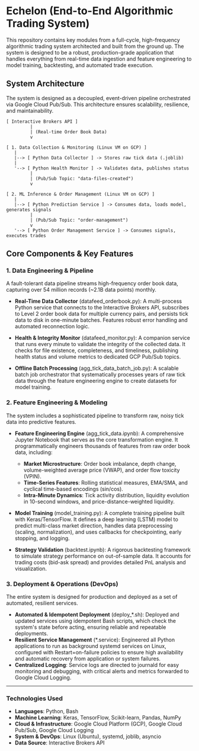 # Echelon (End-to-End Algorithmic Trading System)

This repository contains key modules from a full-cycle, high-frequency algorithmic trading system architected and built from the ground up. The system is designed to be a robust, production-grade application that handles everything from real-time data ingestion and feature engineering to model training, backtesting, and automated trade execution.

## System Architecture

The system is designed as a decoupled, event-driven pipeline orchestrated via Google Cloud Pub/Sub. This architecture ensures scalability, resilience, and maintainability.

```
[ Interactive Brokers API ]
         |
         | (Real-time Order Book Data)
         v

[ 1. Data Collection & Monitoring (Linux VM on GCP) ]
   |
   |--> [ Python Data Collector ] -> Stores raw tick data (.joblib)
   |
   '--> [ Python Health Monitor ] -> Validates data, publishes status
         |
         | (Pub/Sub Topic: "data-files-created")
         v

[ 2. ML Inference & Order Management (Linux VM on GCP) ]
   |
   |--> [ Python Prediction Service ] -> Consumes data, loads model, generates signals
         |
         | (Pub/Sub Topic: "order-management")
         v
   '--> [ Python Order Management Service ] -> Consumes signals, executes trades
```

## Core Components & Key Features

### 1. Data Engineering & Pipeline

A fault-tolerant data pipeline streams high-frequency order book data, capturing over 54 million records (~2.1B data points) monthly.

- **Real-Time Data Collector** (datafeed_orderbook.py): A multi-process Python service that connects to the Interactive Brokers API, subscribes to Level 2 order book data for multiple currency pairs, and persists tick data to disk in one-minute batches. Features robust error handling and automated reconnection logic.

- **Health & Integrity Monitor** (datafeed_monitor.py): A companion service that runs every minute to validate the integrity of the collected data. It checks for file existence, completeness, and timeliness, publishing health status and volume metrics to dedicated GCP Pub/Sub topics.

- **Offline Batch Processing** (agg_tick_data_batch_job.py): A scalable batch job orchestrator that systematically processes years of raw tick data through the feature engineering engine to create datasets for model training.

### 2. Feature Engineering & Modeling

The system includes a sophisticated pipeline to transform raw, noisy tick data into predictive features.

- **Feature Engineering Engine** (agg_tick_data.ipynb): A comprehensive Jupyter Notebook that serves as the core transformation engine. It programmatically engineers thousands of features from raw order book data, including:
  - **Market Microstructure**: Order book imbalance, depth change, volume-weighted average price (VWAP), and order flow toxicity (VPIN).
  - **Time-Series Features**: Rolling statistical measures, EMA/SMA, and cyclical time-based encodings (sin/cos).
  - **Intra-Minute Dynamics**: Tick activity distribution, liquidity evolution in 10-second windows, and price-distance-weighted liquidity.
 
- **Model Training** (model_training.py): A complete training pipeline built with Keras/TensorFlow. It defines a deep learning (LSTM) model to predict multi-class market direction, handles data preprocessing (scaling, normalization), and uses callbacks for checkpointing, early stopping, and logging.
- **Strategy Validation** (backtest.ipynb): A rigorous backtesting framework to simulate strategy performance on out-of-sample data. It accounts for trading costs (bid-ask spread) and provides detailed PnL analysis and visualization.

### 3. Deployment & Operations (DevOps)
The entire system is designed for production and deployed as a set of automated, resilient services.

- **Automated & Idempotent Deployment** (deploy_*.sh): Deployed and updated services using idempotent Bash scripts, which check the system's state before acting, ensuring reliable and repeatable deployments.
- **Resilient Service Management** (*.service): Engineered all Python applications to run as background systemd services on Linux, configured with Restart=on-failure policies to ensure high availability and automatic recovery from application or system failures.
- **Centralized Logging**: Service logs are directed to journald for easy monitoring and debugging, with critical alerts and metrics forwarded to Google Cloud Logging.

---

### Technologies Used

- **Languages**: Python, Bash
- **Machine Learning**: Keras, TensorFlow, Scikit-learn, Pandas, NumPy
- **Cloud & Infrastructure**: Google Cloud Platform (GCP), Google Cloud Pub/Sub, Google Cloud Logging
- **System & DevOps**: Linux (Ubuntu), systemd, joblib, asyncio
- **Data Source**: Interactive Brokers API 
